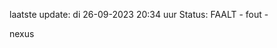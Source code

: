 laatste update: 
di 26-09-2023 20:34   uur 
Status: FAALT - fout - 
<div class="service R">nexus</div>